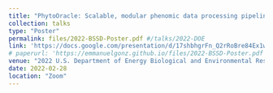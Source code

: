 ```yaml
---
title: "PhytoOracle: Scalable, modular phenomic data processing pipelines"
collection: talks
type: "Poster"
permalink: files/2022-BSSD-Poster.pdf #/talks/2022-DOE
link: 'https://docs.google.com/presentation/d/17shbhgrFn_Q2rRoBre84Ex1wY7HOmDcm-NVgwI-GDG0/edit?usp=sharing'
# paperurl: 'https://emmanuelgonz.github.io/files/2022-BSSD-Poster.pdf'
venue: "2022 U.S. Department of Energy Biological and Environmental Research (BER) Biological Systems Science Division Principal Investigator (PI) Annual Meeting"
date: 2022-02-28
location: "Zoom"
---
```


